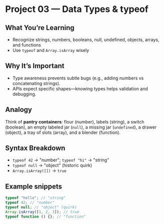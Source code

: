 # Project 03 — Data Types & typeof

## What You’re Learning

- Recognize strings, numbers, booleans, null, undefined, objects, arrays, and functions
- Use `typeof` and `Array.isArray` wisely

## Why It’s Important

- Type awareness prevents subtle bugs (e.g., adding numbers vs concatenating strings).
- APIs expect specific shapes—knowing types helps validation and debugging.

## Analogy

Think of **pantry containers**: flour (number), labels (string), a switch (boolean), an empty labeled jar (`null`), a missing jar (`undefined`), a drawer (object), a tray of slots (array), and a blender (function).

## Syntax Breakdown

- `typeof 42` → "number"; `typeof "hi"` → "string"
- `typeof null` → "object" (historic quirk)
- `Array.isArray([])` → `true`

## Example snippets

```js
typeof "hello"; // "string"
typeof 42; // "number"
typeof null; // "object" (quirk)
Array.isArray([1, 2, 3]); // true
typeof function () {}; // "function"
```
